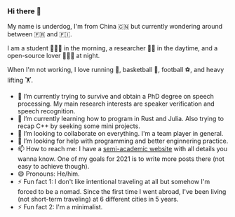 ### Hi there 👋

<!--
**underdogliu/underdogliu** is a ✨ _special_ ✨ repository because its `README.md` (this file) appears on your GitHub profile.

Here are some ideas to get you started:

- 🔭 I’m currently working on ...
- 🌱 I’m currently learning ...
- 👯 I’m looking to collaborate on ...
- 🤔 I’m looking for help with ...
- 💬 Ask me about ...
- 📫 How to reach me: ...
- 😄 Pronouns: ...
- ⚡ Fun fact: ...
-->

My name is underdog, I'm from China 🇨🇳 but currently wondering around between 🇫🇷 and 🇫🇮. 

I am a student 👨🏻‍🏫 in the morning, a researcher 👨‍🎓 in the daytime, and a open-source lover 🧑🏾‍💻 at night.

When I'm not working, I love running 🏃, basketball 🏀, football ⚽️, and heavy lifting 🏋️.

- 🔭 I’m currently trying to survive and obtain a PhD degree on speech processing. My main research interests are speaker verification and speech recognition.
- 🌱 I’m currently learning how to program in Rust and Julia. Also trying to recap C++ by seeking some mini projects.
- 👯 I’m looking to collaborate on everything. I'm a team player in general.
- 🤔 I’m looking for help with programming and better enginnering practice.
- 📫 How to reach me: I have a [semi-academic website](https://underdogliu.github.io) with all details you wanna know. One of my goals for 2021 is to write more posts there (not easy to achieve though).
- 😄 Pronouns: He/him.
- ⚡ Fun fact 1: I don't like intentional traveling at all but somehow I'm forced to be a nomad. Since the first time I went abroad, I've been living (not short-term traveling) at 6 different cities in 5 years.
- ⚡ Fun fact 2: I'm a minimalist.
